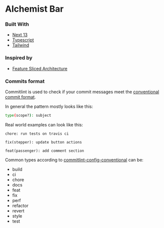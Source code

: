 # Alchemist Bar

### Built With
* [Next 13](https://nextjs.org/blog/next-13)
* [Typescript](https://www.typescriptlang.org/)
* [Tailwind](https://tailwindcss.com/)

### Inspired by
* [Feature Sliced Architecture](https://feature-sliced.design/en/)

### Commits format

Commitlint is used to check if your commit messages meet the [conventional commit format](https://conventionalcommits.org).

In general the pattern mostly looks like this:

```sh
type(scope?): subject
```

Real world examples can look like this:

```
chore: run tests on travis ci
```

```
fix(stepper): update button actions
```

```
feat(passenger): add comment section
```

Common types according to [commitlint-config-conventional](https://github.com/conventional-changelog/commitlint/tree/master/@commitlint/config-conventional#type-enum) can be:

- build
- ci
- chore
- docs
- feat
- fix
- perf
- refactor
- revert
- style
- test
